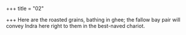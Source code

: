 +++
title = "02"

+++
Here are the roasted grains, bathing in ghee; the fallow bay pair will  convey Indra here right to them
in the best-naved chariot.